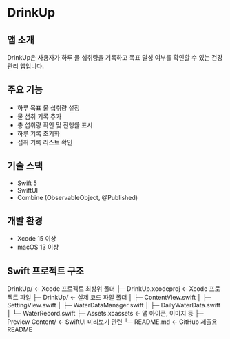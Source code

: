 # DrinkUp

## 앱 소개
DrinkUp은 사용자가 하루 물 섭취량을 기록하고 목표 달성 여부를 확인할 수 있는 건강 관리 앱입니다.

## 주요 기능
- 하루 목표 물 섭취량 설정
- 물 섭취 기록 추가
- 총 섭취량 확인 및 진행률 표시
- 하루 기록 초기화
- 섭취 기록 리스트 확인

## 기술 스택
- Swift 5
- SwiftUI
- Combine (ObservableObject, @Published)

## 개발 환경
- Xcode 15 이상
- macOS 13 이상

## Swift 프로젝트 구조
DrinkUp/                  <- Xcode 프로젝트 최상위 폴더
├─ DrinkUp.xcodeproj      <- Xcode 프로젝트 파일
├─ DrinkUp/               <- 실제 코드 파일 폴더
│  ├─ ContentView.swift
│  ├─ SettingView.swift
│  ├─ WaterDataManager.swift
│  ├─ DailyWaterData.swift
│  └─ WaterRecord.swift
├─ Assets.xcassets         <- 앱 아이콘, 이미지 등
├─ Preview Content/        <- SwiftUI 미리보기 관련
└─ README.md               <- GitHub 제출용 README
